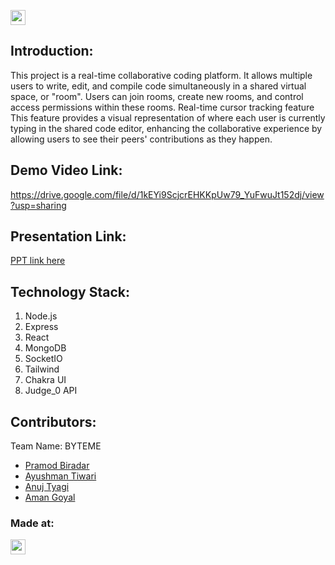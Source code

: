 
<a href="https://hack36.com"> <img src="https://i.postimg.cc/FFwvfkGk/built-at-hack36.png" height=24px> </a>


## Introduction:
This project is a real-time collaborative coding platform. It allows multiple users to write, edit, and compile code simultaneously in a shared virtual space, or "room". Users can join rooms, create new rooms, and control access permissions within these rooms.
Real-time cursor tracking feature This feature provides a visual representation of where each user is currently typing in the shared code editor, enhancing the collaborative experience by allowing users to see their peers' contributions as they happen.
  
## Demo Video Link:
  <a href="https://drive.google.com/file/d/1kEYi9ScjcrEHKKpUw79_YuFwuJt152dj/view?usp=sharing">https://drive.google.com/file/d/1kEYi9ScjcrEHKKpUw79_YuFwuJt152dj/view?usp=sharing</a>
  
## Presentation Link:
  <a href="https://bit.ly/hack36_24_ppt"> PPT link here </a>

## Technology Stack:
  1) Node.js
  2) Express
  3) React
  4) MongoDB
  5) SocketIO
  6) Tailwind
  7) Chakra UI
  8) Judge_0 API
  

## Contributors:

Team Name: BYTEME

* [Pramod Biradar](https://github.com/pramod726)
* [Ayushman Tiwari](https://github.com/Ayushman444)
* [Anuj Tyagi](https://github.com/anujtyagi234)
* [Aman Goyal](https://github.com/amangoyal018)


### Made at:
<a href="https://hack36.com"> <img src="https://i.postimg.cc/FFwvfkGk/built-at-hack36.png" height=24px> </a>
